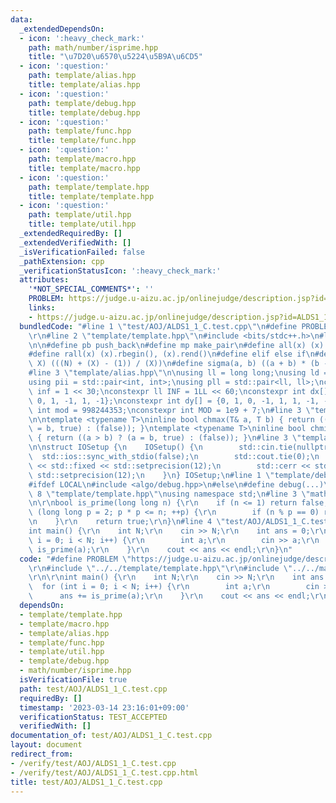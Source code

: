 ```yaml
---
data:
  _extendedDependsOn:
  - icon: ':heavy_check_mark:'
    path: math/number/isprime.hpp
    title: "\u7D20\u6570\u5224\u5B9A\u6CD5"
  - icon: ':question:'
    path: template/alias.hpp
    title: template/alias.hpp
  - icon: ':question:'
    path: template/debug.hpp
    title: template/debug.hpp
  - icon: ':question:'
    path: template/func.hpp
    title: template/func.hpp
  - icon: ':question:'
    path: template/macro.hpp
    title: template/macro.hpp
  - icon: ':question:'
    path: template/template.hpp
    title: template/template.hpp
  - icon: ':question:'
    path: template/util.hpp
    title: template/util.hpp
  _extendedRequiredBy: []
  _extendedVerifiedWith: []
  _isVerificationFailed: false
  _pathExtension: cpp
  _verificationStatusIcon: ':heavy_check_mark:'
  attributes:
    '*NOT_SPECIAL_COMMENTS*': ''
    PROBLEM: https://judge.u-aizu.ac.jp/onlinejudge/description.jsp?id=ALDS1_1_C
    links:
    - https://judge.u-aizu.ac.jp/onlinejudge/description.jsp?id=ALDS1_1_C
  bundledCode: "#line 1 \"test/AOJ/ALDS1_1_C.test.cpp\"\n#define PROBLEM \"https://judge.u-aizu.ac.jp/onlinejudge/description.jsp?id=ALDS1_1_C\"\
    \r\n#line 2 \"template/template.hpp\"\n#include <bits/stdc++.h>\n#line 3 \"template/macro.hpp\"\
    \n\n#define pb push_back\n#define mp make_pair\n#define all(x) (x).begin(), (x).end()\n\
    #define rall(x) (x).rbegin(), (x).rend()\n#define elif else if\n#define updiv(N,\
    \ X) (((N) + (X) - (1)) / (X))\n#define sigma(a, b) ((a + b) * (b - a + 1) / 2)\n\
    #line 3 \"template/alias.hpp\"\n\nusing ll = long long;\nusing ld = long double;\n\
    using pii = std::pair<int, int>;\nusing pll = std::pair<ll, ll>;\nconstexpr int\
    \ inf = 1 << 30;\nconstexpr ll INF = 1LL << 60;\nconstexpr int dx[] = {1, 0, -1,\
    \ 0, 1, -1, 1, -1};\nconstexpr int dy[] = {0, 1, 0, -1, 1, 1, -1, -1};\nconstexpr\
    \ int mod = 998244353;\nconstexpr int MOD = 1e9 + 7;\n#line 3 \"template/func.hpp\"\
    \n\ntemplate <typename T>\ninline bool chmax(T& a, T b) { return ((a < b) ? (a\
    \ = b, true) : (false)); }\ntemplate <typename T>\ninline bool chmin(T& a, T b)\
    \ { return ((a > b) ? (a = b, true) : (false)); }\n#line 3 \"template/util.hpp\"\
    \n\nstruct IOSetup {\n    IOSetup() {\n        std::cin.tie(nullptr);\n      \
    \  std::ios::sync_with_stdio(false);\n        std::cout.tie(0);\n        std::cout\
    \ << std::fixed << std::setprecision(12);\n        std::cerr << std::fixed <<\
    \ std::setprecision(12);\n    }\n} IOSetup;\n#line 1 \"template/debug.hpp\"\n\
    #ifdef LOCAL\n#include <algo/debug.hpp>\n#else\n#define debug(...)\n#endif\n#line\
    \ 8 \"template/template.hpp\"\nusing namespace std;\n#line 3 \"math/number/isprime.hpp\"\
    \n\r\nbool is_prime(long long n) {\r\n    if (n <= 1) return false;\r\n    for\
    \ (long long p = 2; p * p <= n; ++p) {\r\n        if (n % p == 0) return false;\r\
    \n    }\r\n    return true;\r\n}\n#line 4 \"test/AOJ/ALDS1_1_C.test.cpp\"\n\r\n\
    int main() {\r\n    int N;\r\n    cin >> N;\r\n    int ans = 0;\r\n    for (int\
    \ i = 0; i < N; i++) {\r\n        int a;\r\n        cin >> a;\r\n        ans +=\
    \ is_prime(a);\r\n    }\r\n    cout << ans << endl;\r\n}\n"
  code: "#define PROBLEM \"https://judge.u-aizu.ac.jp/onlinejudge/description.jsp?id=ALDS1_1_C\"\
    \r\n#include \"../../template/template.hpp\"\r\n#include \"../../math/number/isprime.hpp\"\
    \r\n\r\nint main() {\r\n    int N;\r\n    cin >> N;\r\n    int ans = 0;\r\n  \
    \  for (int i = 0; i < N; i++) {\r\n        int a;\r\n        cin >> a;\r\n  \
    \      ans += is_prime(a);\r\n    }\r\n    cout << ans << endl;\r\n}"
  dependsOn:
  - template/template.hpp
  - template/macro.hpp
  - template/alias.hpp
  - template/func.hpp
  - template/util.hpp
  - template/debug.hpp
  - math/number/isprime.hpp
  isVerificationFile: true
  path: test/AOJ/ALDS1_1_C.test.cpp
  requiredBy: []
  timestamp: '2023-03-14 23:16:01+09:00'
  verificationStatus: TEST_ACCEPTED
  verifiedWith: []
documentation_of: test/AOJ/ALDS1_1_C.test.cpp
layout: document
redirect_from:
- /verify/test/AOJ/ALDS1_1_C.test.cpp
- /verify/test/AOJ/ALDS1_1_C.test.cpp.html
title: test/AOJ/ALDS1_1_C.test.cpp
---
```

